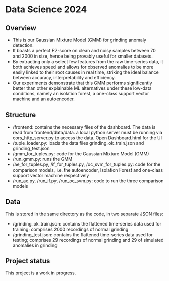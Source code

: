 # Data Science 2024



## Overview

- This is our Gaussian Mixture Model (GMM) for grinding anomaly detection.<br>
- It boasts a perfect F2-score on clean and noisy samples between 70 and 2000 in size, hence being provably useful for smaller datasets.
- By extracting only a select few features from the raw time-series data, it both achieves speed and allows for observed anomalies to be more easily linked to their root causes in real time, striking the ideal balance between accuracy, interpretability and efficiency.<br>
- Our experiments demonstrate that this GMM performs significantly better than other explainable ML alternatives under these low-data conditions, namely an isolation forest, a one-class support vector machine and an autoencoder.


## Structure

- /frontend: contains the necessary files of the dashboard. The data is read from frontend/data/data. a local python server must be running via cors_http_server.py to access the data. Open Dashboard.html for the UI
- /tuple_loader.py: loads the data files grinding_ok_train.json and grinding_test.json
- /gmm_for_tuples.py: code for the Gaussian Mixture Model (GMM)
- /run_gmm.py: runs the GMM
- /ae_for_tuples.py, /if_for_tuples.py, /oc_svm_for_tuples.py: code for the comparison models, i.e. the autoencoder, Isolation Forest and one-class support vector machine respectively
- /run_ae.py, /run_if.py, /run_oc_svm.py: code to run the three comparison models 

## Data

This is stored in the same directory as the code, in two separate JSON files:
- /grinding_ok_train.json: contains the flattened time-series data used for training; comprises 2000 recordings of normal grinding
- /grinding_test.json: contains the flattened time-series data used for testing; comprises 29 recordings of normal grinding and 29 of simulated anomalies in grinding

## Project status

This project is a work in progress.
